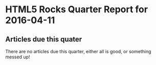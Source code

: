 HTML5 Rocks Quarter Report for 2016-04-11
=========================================

Articles due this quater
------------------------

There are no articles due this quarter, either all is good, or something messed up!

